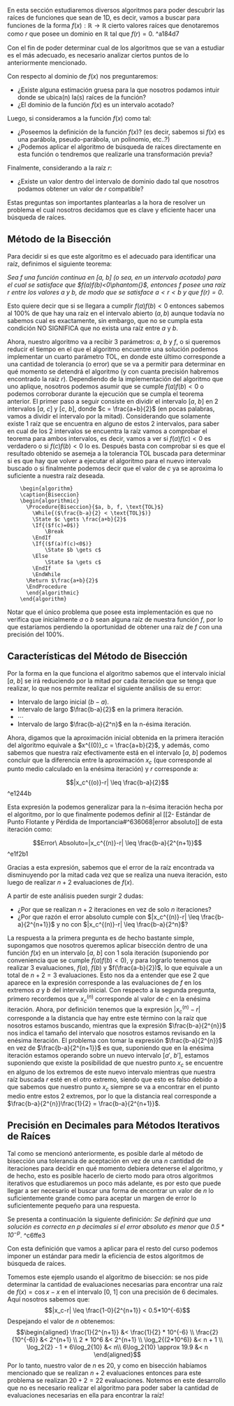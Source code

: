 $$
\newcommand{\bm}[1]{\boldsymbol{#1}}
\newcommand{\bmt}[1]{\bm{\text{#1}}}
\newcommand{\bmf}[1]{\mathbf{#1}}
\DeclareMathOperator*{\argmax}{argmax}
\DeclareMathOperator*{\argmin}{argmin}
$$
En esta sección estudiaremos diversos algoritmos para poder descubrir las raíces de funciones que sean de 1D, es decir, vamos a buscar para funciones de la forma $f(x):\mathbb{R}\rightarrow\mathbb{R}$ cierto valores raíces que denotaremos como $r$ que posee un dominio en $\mathbb{R}$ tal que $f(r)=0$. ^a184d7

Con el fin de poder determinar cual de los algoritmos que se van a estudiar es el más adecuado, es necesario analizar ciertos puntos de lo anteriormente mencionado.

Con respecto al dominio de $f(x)$ nos preguntaremos:
- ¿Existe alguna estimación gruesa para la que nosotros podamos intuir donde se ubica(n) la(s) raíces de la función?
- ¿El dominio de la función $f(x)$ es un intervalo acotado?

Luego, si consideramos a la función $f(x)$ como tal:
- ¿Poseemos la definición de la función $f(x)$? (es decir, sabemos si $f(x)$ es una parábola, pseudo-parábola, un polinomio, etc..?)
- ¿Podemos aplicar el algoritmo de búsqueda de raíces directamente en esta función o tendremos que realizarle una transformación previa?

Finalmente, considerando a la raíz $r$:
- ¿Existe un valor dentro del intervalo de dominio dado tal que nosotros podamos obtener un valor de $r$ compatible?

Estas preguntas son importantes plantearlas a la hora de resolver un problema el cual nosotros decidamos que es clave y eficiente hacer una búsqueda de raíces. 

## Método de la Bisección

Para decidir si es que este algoritmo es el adecuado para identificar una raíz, definimos el siguiente teorema:

*Sea $f$ una función continua en \[$a$, $b$] (o sea, en un intervalo acotado) para el cual se satisface que $f(a)f(b)<0\phantom{}$, entonces $f$ posee una raíz $r$ entre los valores $a$ y $b$, de modo que se satisface $a<r<b$ y que $f(r)=0$*.

Esto quiere decir que si se llegara a cumplir $f(a)f(b)<0$ entonces sabemos al 100% de que hay una raíz en el intervalo abierto $(a, b)$ aunque todavía no sabemos cual es exactamente, sin embargo, que no se cumpla esta condición NO SIGNIFICA que no exista una raíz entre $a$ y $b$. 

Ahora, nuestro algoritmo va a recibir 3 parámetros: $a$, $b$ y $f$, o si queremos reducir el tiempo en el que el algoritmo encuentre una solución podemos implementar un cuarto parámetro $\text{TOL}$, en donde este último corresponde a una cantidad de tolerancia (o error) que se va a permitir para determinar en qué momento se detendrá el algoritmo (y con cuanta precisión habremos encontrado la raíz $r$). Dependiendo de la implementación del algoritmo que uno aplique, nosotros podemos asumir que se cumple $f(a)f(b) < 0$ o podemos corroborar durante la ejecución que se cumpla el teorema anterior. El primer paso a seguir consiste en dividir el intervalo \[$a$, $b$] en 2 intervalos \[$a$, $c$] y \[$c$, $b$], donde $c = \frac{a+b}{2}$ (en pocas palabras, vamos a dividir el intervalo por la mitad). Considerando que solamente existe 1 raíz que se encuentra en alguno de estos 2 intervalos, para saber en cual de los 2 intervalos se encuentra la raíz vamos a comprobar el teorema para ambos intervalos, es decir, vamos a ver si $f(a)f(c) < 0$ es verdadero o si $f(c)f(b)<0$ lo es. Después basta con comprobar si es que el resultado obtenido se asemeja a la tolerancia $\text{TOL}$ buscada para determinar si es que hay que volver a ejecutar el algoritmo para el nuevo intervalo buscado o si finalmente podemos decir que el valor de $c$ ya se aproxima lo suficiente a nuestra raíz deseada.

```pseudo
    \begin{algorithm}
    \caption{Biseccion}
    \begin{algorithmic}
      \Procedure{Biseccion}{$a, b, f, \text{TOL}$}
        \While{($\frac{b-a}{2} < \text{TOL}$)}
        \State $c \gets \frac{a+b}{2}$
        \If{($f(c)=0$)}
	        \Break
        \EndIf
        \If{($f(a)f(c)<0$)} 
	        \State $b \gets c$
	    \Else 
		    \State $a \gets c$ 
		\EndIf    
        \EndWhile
	  \Return $\frac{a+b}{2}$
      \EndProcedure
      \end{algorithmic}
    \end{algorithm}
```

Notar que el único problema que posee esta implementación es que no verifica que inicialmente $a$ o $b$ sean alguna raíz de nuestra función $f$, por lo que estaríamos perdiendo la oportunidad de obtener una raíz de $f$ con una precisión del 100%.

## Características del Método de Bisección

Por la forma en la que funciona el algoritmo sabemos que el intervalo inicial \[$a$, $b$] se irá reduciendo por la mitad por cada iteración que se tenga que realizar, lo que nos permite realizar el siguiente análisis de su error:
- Intervalo de largo inicial $(b-a)$.
- Intervalo de largo $\frac{b-a}{2}$ en la primera iteración.
- $\cdots$
- Intervalo de largo $\frac{b-a}{2^n}$ en la n-ésima iteración.  

Ahora, digamos que la aproximación inicial obtenida en la primera iteración del algoritmo equivale a $x^{(0)}_c = \frac{a+b}{2}$, y además, como sabemos que nuestra raíz efectivamente está en el intervalo \[$a$, $b$] podemos concluir que la diferencia entre la aproximación $x_c$ (que corresponde al punto medio calculado en la enésima iteración) y $r$ corresponde a:

$$|x_c^{(o)}-r| \leq \frac{b-a}{2}$$ ^e1244b

Esta expresión la podemos generalizar para la n-ésima iteración hecha por el algoritmo, por lo que finalmente podemos definir al [[2- Estándar de Punto Flotante y Pérdida de Importancia#^636068|error absoluto]] de esta iteración como:

$$Error\ Absoluto=|x_c^{(n)}-r| \leq \frac{b-a}{2^{n+1}}$$ ^e1f2b1

Gracias a esta expresión, sabemos que el error de la raíz encontrada va disminuyendo por la mitad cada vez que se realiza una nueva iteración, esto luego de realizar $n+2$ evaluaciones de $f(x)$.

A partir de este análisis pueden surgir 2 dudas:
- ¿Por que se realizan $n + 2$ iteraciones en vez de solo $n$ iteraciones? 
- ¿Por que razón el error absoluto cumple con $|x_c^{(n)}-r| \leq \frac{b-a}{2^{n+1}}$ y no con $|x_c^{(n)}-r| \leq \frac{b-a}{2^n}$?

La respuesta a la primera pregunta es de hecho bastante simple, supongamos que nosotros queremos aplicar bisección dentro de una función $f(x)$ en un intervalo \[$a$, $b$\] con 1 sola iteración (suponiendo por conveniencia que se cumple $f(a)f(b)<0$), y para lograrlo tenemos que realizar 3 evaluaciones, $f(a)$, $f(b)$ y $f(\frac{a-b}{2})$, lo que equivale a un total de $n + 2 = 3$ evaluaciones. Esto nos da a entender que ese 2 que aparece en la expresión corresponde a las evaluaciones de $f$ en los extremos $a$ y $b$ del intervalo inicial.
Con respecto a la segunda pregunta, primero recordemos que $x_c^{(n)}$ corresponde al valor de $c$ en la enésima iteración. Ahora, por definición tenemos que la expresión $|x_c^{(n)}-r|$ corresponde a la distancia que hay entre este término con la raíz que nosotros estamos buscando, mientras que la expresión $\frac{b-a}{2^{n}}$ nos indica el tamaño del intervalo que nosotros estamos revisando en la enésima iteración. El problema con tomar la expresión $\frac{b-a}{2^{n}}$ en vez de $\frac{b-a}{2^{n+1}}$ es que, suponiendo que en la enésima iteración estamos operando sobre un nuevo intervalo \[$a'$, $b'$\], estamos suponiendo que existe la posibilidad de que nuestro punto $x_c$ se encuentre en alguno de los extremos de este nuevo intervalo mientras que nuestra raíz buscada $r$ esté en el otro extremo, siendo que esto es falso debido a que sabemos que nuestro punto $x_c$ siempre se va a encontrar en el punto medio entre estos 2 extremos, por lo que la distancia real corresponde a $\frac{b-a}{2^{n}}\frac{1}{2} = \frac{b-a}{2^{n+1}}$.

## Precisión en Decimales para Métodos Iterativos de Raíces

Tal como se mencionó anteriormente, es posible darle al método de bisección una tolerancia de aceptación en vez de una $n$ cantidad de iteraciones para decidir en qué momento debiera detenerse el algoritmo, y de hecho, esto es posible hacerlo de cierto modo para otros algoritmos iterativos que estudiaremos un poco más adelante, es por esto que puede llegar a ser necesario el buscar una forma de encontrar un valor de $n$ lo suficientemente grande como para aceptar un margen de error lo suficientemente pequeño para una respuesta.

Se presenta a continuación la siguiente definición: 
*Se definirá que una solución es correcta en p decimales si el error absoluto es menor que $0.5*10^{-p}$*.  ^c6ffe3

Con esta definición que vamos a aplicar para el resto del curso podemos imponer un estándar para medir la eficiencia de estos algoritmos de búsqueda de raíces.

Tomemos este ejemplo usando el algoritmo de bisección: se nos pide determinar la cantidad de evaluaciones necesarias para encontrar una raíz de $f(x) = \cos{x}-x$ en el intervalo \[0, 1] con una precisión de 6 decimales. Aquí nosotros sabemos que:
$$|x_c-r| \leq \frac{1-0}{2^{n+1}} < 0.5*10^{-6}$$
Despejando el valor de $n$ obtenemos:
$$\begin{aligned}
	\frac{1}{2^{n+1}} &< \frac{1}{2} * 10^{-6} \\
	\frac{2}{10^{-6}} &< 2^{n+1} \\
	2 * 10^6 &< 2^{n+1} \\
	\log_2{(2*10^6)} &< n + 1 \\
	\log_2{2} - 1 + 6\log_2{10} &< n\\
	6\log_2{10} \approx 19.9 &< n
\end{aligned}$$
Por lo tanto, nuestro valor de $n$ es 20, y como en bisección habíamos mencionado que se realizan $n+2$ evaluaciones entonces para este problema se realizan $20+2=22$ evaluaciones. Notemos en este desarrollo que no es necesario realizar el algoritmo para poder saber la cantidad de evaluaciones necesarias en ella para encontrar la raíz! 

 
